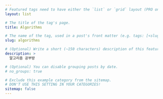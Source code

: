```yaml
---
# Featured tags need to have either the `list` or `grid` layout (PRO only).
layout: list

# The title of the tag's page.
title: Algorithms

# The name of the tag, used in a post's front matter (e.g. tags: [<slug>]).
slug: algorithms

# (Optional) Write a short (~150 characters) description of this featured tag.
description: >
  알고리즘 공부방

# (Optional) You can disable grouping posts by date.
# no_groups: true

# Exclude this example category from the sitemap.
# DON'T USE THIS SETTING IN YOUR CATEGORIES!
sitemap: false
---
```

